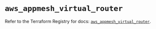 # `aws_appmesh_virtual_router`

Refer to the Terraform Registry for docs: [`aws_appmesh_virtual_router`](https://registry.terraform.io/providers/hashicorp/aws/5.62.0/docs/resources/appmesh_virtual_router).

